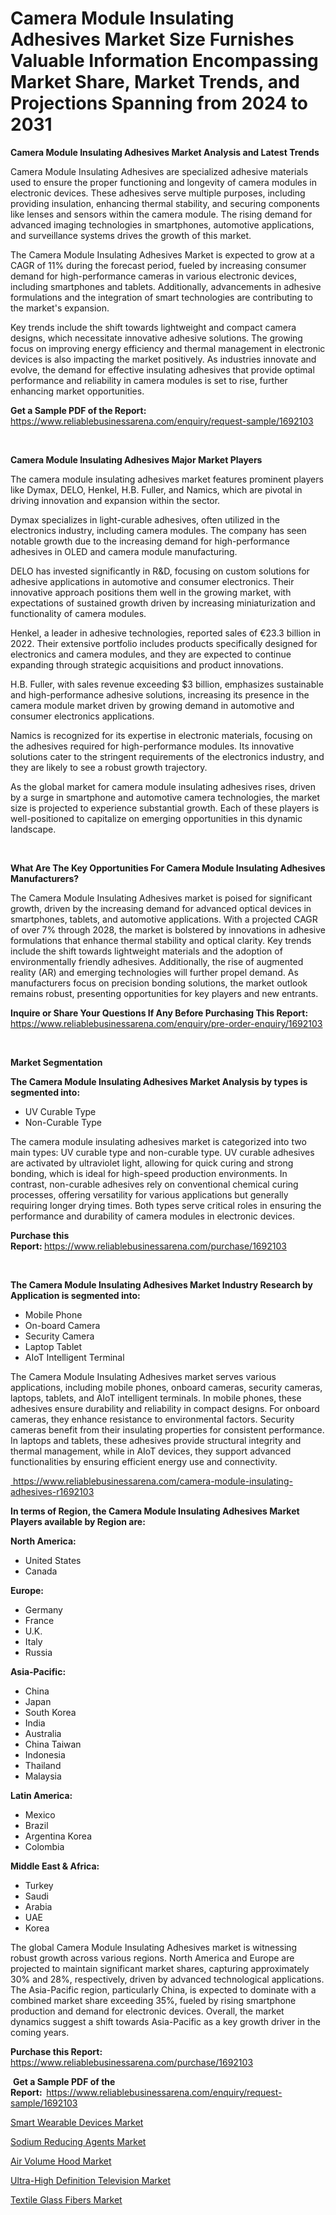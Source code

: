 <p><h1>Camera Module Insulating Adhesives Market Size Furnishes Valuable Information Encompassing Market Share, Market Trends, and Projections Spanning from 2024 to 2031</h1></p><p><strong>Camera Module Insulating Adhesives Market Analysis and Latest Trends</strong></p>
<p><p>Camera Module Insulating Adhesives are specialized adhesive materials used to ensure the proper functioning and longevity of camera modules in electronic devices. These adhesives serve multiple purposes, including providing insulation, enhancing thermal stability, and securing components like lenses and sensors within the camera module. The rising demand for advanced imaging technologies in smartphones, automotive applications, and surveillance systems drives the growth of this market.</p><p>The Camera Module Insulating Adhesives Market is expected to grow at a CAGR of 11% during the forecast period, fueled by increasing consumer demand for high-performance cameras in various electronic devices, including smartphones and tablets. Additionally, advancements in adhesive formulations and the integration of smart technologies are contributing to the market's expansion. </p><p>Key trends include the shift towards lightweight and compact camera designs, which necessitate innovative adhesive solutions. The growing focus on improving energy efficiency and thermal management in electronic devices is also impacting the market positively. As industries innovate and evolve, the demand for effective insulating adhesives that provide optimal performance and reliability in camera modules is set to rise, further enhancing market opportunities.</p></p>
<p><strong>Get a Sample PDF of the Report:&nbsp;</strong> <a href="https://www.reliablebusinessarena.com/enquiry/request-sample/1692103?utm_campaign=1778&utm_medium=2&utm_source=Github&utm_content=ia&utm_term=18102024&utm_id=camera-module-insulating-adhesives">https://www.reliablebusinessarena.com/enquiry/request-sample/1692103</a></p>
<p>&nbsp;</p>
<p><strong>Camera Module Insulating Adhesives Major Market Players</strong></p>
<p><p>The camera module insulating adhesives market features prominent players like Dymax, DELO, Henkel, H.B. Fuller, and Namics, which are pivotal in driving innovation and expansion within the sector. </p><p>Dymax specializes in light-curable adhesives, often utilized in the electronics industry, including camera modules. The company has seen notable growth due to the increasing demand for high-performance adhesives in OLED and camera module manufacturing. </p><p>DELO has invested significantly in R&D, focusing on custom solutions for adhesive applications in automotive and consumer electronics. Their innovative approach positions them well in the growing market, with expectations of sustained growth driven by increasing miniaturization and functionality of camera modules.</p><p>Henkel, a leader in adhesive technologies, reported sales of €23.3 billion in 2022. Their extensive portfolio includes products specifically designed for electronics and camera modules, and they are expected to continue expanding through strategic acquisitions and product innovations. </p><p>H.B. Fuller, with sales revenue exceeding $3 billion, emphasizes sustainable and high-performance adhesive solutions, increasing its presence in the camera module market driven by growing demand in automotive and consumer electronics applications.</p><p>Namics is recognized for its expertise in electronic materials, focusing on the adhesives required for high-performance modules. Its innovative solutions cater to the stringent requirements of the electronics industry, and they are likely to see a robust growth trajectory.</p><p>As the global market for camera module insulating adhesives rises, driven by a surge in smartphone and automotive camera technologies, the market size is projected to experience substantial growth. Each of these players is well-positioned to capitalize on emerging opportunities in this dynamic landscape.</p></p>
<p>&nbsp;</p>
<p><strong>What Are The Key Opportunities For Camera Module Insulating Adhesives Manufacturers?</strong></p>
<p><p>The Camera Module Insulating Adhesives market is poised for significant growth, driven by the increasing demand for advanced optical devices in smartphones, tablets, and automotive applications. With a projected CAGR of over 7% through 2028, the market is bolstered by innovations in adhesive formulations that enhance thermal stability and optical clarity. Key trends include the shift towards lightweight materials and the adoption of environmentally friendly adhesives. Additionally, the rise of augmented reality (AR) and emerging technologies will further propel demand. As manufacturers focus on precision bonding solutions, the market outlook remains robust, presenting opportunities for key players and new entrants.</p></p>
<p><strong>Inquire or Share Your Questions If Any Before Purchasing This Report:</strong> <a href="https://www.reliablebusinessarena.com/enquiry/pre-order-enquiry/1692103?utm_campaign=1778&utm_medium=2&utm_source=Github&utm_content=ia&utm_term=18102024&utm_id=camera-module-insulating-adhesives">https://www.reliablebusinessarena.com/enquiry/pre-order-enquiry/1692103</a></p>
<p>&nbsp;</p>
<p><strong>Market Segmentation</strong></p>
<p><strong>The Camera Module Insulating Adhesives Market Analysis by types is segmented into:</strong></p>
<p><ul><li>UV Curable Type</li><li>Non-Curable Type</li></ul></p>
<p><p>The camera module insulating adhesives market is categorized into two main types: UV curable type and non-curable type. UV curable adhesives are activated by ultraviolet light, allowing for quick curing and strong bonding, which is ideal for high-speed production environments. In contrast, non-curable adhesives rely on conventional chemical curing processes, offering versatility for various applications but generally requiring longer drying times. Both types serve critical roles in ensuring the performance and durability of camera modules in electronic devices.</p></p>
<p><strong>Purchase this Report:&nbsp;</strong><a href="https://www.reliablebusinessarena.com/purchase/1692103?utm_campaign=1778&utm_medium=2&utm_source=Github&utm_content=ia&utm_term=18102024&utm_id=camera-module-insulating-adhesives">https://www.reliablebusinessarena.com/purchase/1692103</a></p>
<p>&nbsp;</p>
<p><strong>The Camera Module Insulating Adhesives Market Industry Research by Application is segmented into:</strong></p>
<p><ul><li>Mobile Phone</li><li>On-board Camera</li><li>Security Camera</li><li>Laptop Tablet</li><li>AIoT Intelligent Terminal</li></ul></p>
<p><p>The Camera Module Insulating Adhesives market serves various applications, including mobile phones, onboard cameras, security cameras, laptops, tablets, and AIoT intelligent terminals. In mobile phones, these adhesives ensure durability and reliability in compact designs. For onboard cameras, they enhance resistance to environmental factors. Security cameras benefit from their insulating properties for consistent performance. In laptops and tablets, these adhesives provide structural integrity and thermal management, while in AIoT devices, they support advanced functionalities by ensuring efficient energy use and connectivity.</p></p>
<p><a href="https://www.reliablebusinessarena.com/camera-module-insulating-adhesives-r1692103?utm_campaign=1778&utm_medium=2&utm_source=Github&utm_content=ia&utm_term=18102024&utm_id=camera-module-insulating-adhesives">&nbsp;https://www.reliablebusinessarena.com/camera-module-insulating-adhesives-r1692103</a></p>
<p><strong>In terms of Region, the Camera Module Insulating Adhesives Market Players available by Region are:</strong></p>
<p>
    <p> <strong> North America: </strong>
        <ul>
            <li>United States</li>
            <li>Canada</li>
        </ul>
        </p> 
    <p> <strong> Europe: </strong>
        <ul>
            <li>Germany</li>
            <li>France</li>
            <li>U.K.</li>
            <li>Italy</li>
            <li>Russia</li>
        </ul>
        </p> 
    <p> <strong> Asia-Pacific: </strong>
        <ul>
            <li>China</li>
            <li>Japan</li>
            <li>South Korea</li>
            <li>India</li>
            <li>Australia</li>
            <li>China Taiwan</li>
            <li>Indonesia</li>
            <li>Thailand</li>
            <li>Malaysia</li>
        </ul>
        </p> 
    <p> <strong> Latin America: </strong>
        <ul>
            <li>Mexico</li>
            <li>Brazil</li>
            <li>Argentina Korea</li>
            <li>Colombia</li>
        </ul>
        </p> 
    <p> <strong> Middle East & Africa: </strong>
        <ul>
            <li>Turkey</li>
            <li>Saudi</li>
            <li>Arabia</li>
            <li>UAE</li>
            <li>Korea</li>
        </ul>
    </p>
    </p>
<p><p>The global Camera Module Insulating Adhesives market is witnessing robust growth across various regions. North America and Europe are projected to maintain significant market shares, capturing approximately 30% and 28%, respectively, driven by advanced technological applications. The Asia-Pacific region, particularly China, is expected to dominate with a combined market share exceeding 35%, fueled by rising smartphone production and demand for electronic devices. Overall, the market dynamics suggest a shift towards Asia-Pacific as a key growth driver in the coming years.</p></p>
<p><strong>Purchase this Report: </strong><a href="https://www.reliablebusinessarena.com/purchase/1692103?utm_campaign=1778&utm_medium=2&utm_source=Github&utm_content=ia&utm_term=18102024&utm_id=camera-module-insulating-adhesives">https://www.reliablebusinessarena.com/purchase/1692103</a></p>
<p>&nbsp;<strong>Get a Sample PDF of the Report:&nbsp;&nbsp;</strong><a href="https://www.reliablebusinessarena.com/enquiry/request-sample/1692103?utm_campaign=1778&utm_medium=2&utm_source=Github&utm_content=ia&utm_term=18102024&utm_id=camera-module-insulating-adhesives">https://www.reliablebusinessarena.com/enquiry/request-sample/1692103</a></p>
<p><strong></strong></p>
<p><p><a href="https://www.linkedin.com/pulse/smart-wearable-devices-market-consolidation-impact-structure-mas1e?utm_campaign=1778&utm_medium=2&utm_source=Github&utm_content=ia&utm_term=18102024&utm_id=camera-module-insulating-adhesives">Smart Wearable Devices Market</a></p><p><a href="https://www.linkedin.com/pulse/sodium-reducing-agents-sector-surge-87-growth-roadmap-2031-3g6cf?utm_campaign=1778&utm_medium=2&utm_source=Github&utm_content=ia&utm_term=18102024&utm_id=camera-module-insulating-adhesives">Sodium Reducing Agents Market</a></p><p><a href="https://github.com/DRIVERKAPAUL/Market-Research-Report-List-1/blob/main/air-volume-hood-market.md?utm_campaign=1778&utm_medium=2&utm_source=Github&utm_content=ia&utm_term=18102024&utm_id=camera-module-insulating-adhesives">Air Volume Hood Market</a></p><p><a href="https://www.linkedin.com/pulse/ultra-high-definition-television-market-transformation-rzjfe?utm_campaign=1778&utm_medium=2&utm_source=Github&utm_content=ia&utm_term=18102024&utm_id=camera-module-insulating-adhesives">Ultra-High Definition Television Market</a></p><p><a href="https://www.linkedin.com/pulse/unlocking-growth-potential-strategic-analysis-textile-glass-apuof?utm_campaign=1778&utm_medium=2&utm_source=Github&utm_content=ia&utm_term=18102024&utm_id=camera-module-insulating-adhesives">Textile Glass Fibers Market</a></p></p>